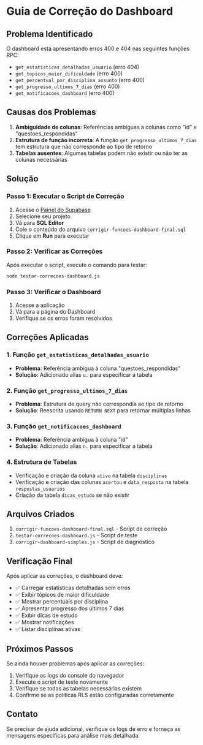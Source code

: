 # Guia de Correção do Dashboard

## Problema Identificado

O dashboard está apresentando erros 400 e 404 nas seguintes funções RPC:
- `get_estatisticas_detalhadas_usuario` (erro 404)
- `get_topicos_maior_dificuldade` (erro 400)
- `get_percentual_por_disciplina_assunto` (erro 400)
- `get_progresso_ultimos_7_dias` (erro 400)
- `get_notificacoes_dashboard` (erro 400)

## Causas dos Problemas

1. **Ambiguidade de colunas**: Referências ambíguas a colunas como "id" e "questoes_respondidas"
2. **Estrutura de função incorreta**: A função `get_progresso_ultimos_7_dias` tem estrutura que não corresponde ao tipo de retorno
3. **Tabelas ausentes**: Algumas tabelas podem não existir ou não ter as colunas necessárias

## Solução

### Passo 1: Executar o Script de Correção

1. Acesse o [Painel do Supabase](https://supabase.com/dashboard)
2. Selecione seu projeto
3. Vá para **SQL Editor**
4. Cole o conteúdo do arquivo `corrigir-funcoes-dashboard-final.sql`
5. Clique em **Run** para executar

### Passo 2: Verificar as Correções

Após executar o script, execute o comando para testar:

```bash
node testar-correcoes-dashboard.js
```

### Passo 3: Verificar o Dashboard

1. Acesse a aplicação
2. Vá para a página do Dashboard
3. Verifique se os erros foram resolvidos

## Correções Aplicadas

### 1. Função `get_estatisticas_detalhadas_usuario`
- **Problema**: Referência ambígua à coluna "questoes_respondidas"
- **Solução**: Adicionado alias `u.` para especificar a tabela

### 2. Função `get_progresso_ultimos_7_dias`
- **Problema**: Estrutura de query não correspondia ao tipo de retorno
- **Solução**: Reescrita usando `RETURN NEXT` para retornar múltiplas linhas

### 3. Função `get_notificacoes_dashboard`
- **Problema**: Referência ambígua à coluna "id"
- **Solução**: Adicionado alias `n.` para especificar a tabela

### 4. Estrutura de Tabelas
- Verificação e criação da coluna `ativo` na tabela `disciplinas`
- Verificação e criação das colunas `acertou` e `data_resposta` na tabela `respostas_usuarios`
- Criação da tabela `dicas_estudo` se não existir

## Arquivos Criados

1. `corrigir-funcoes-dashboard-final.sql` - Script de correção
2. `testar-correcoes-dashboard.js` - Script de teste
3. `corrigir-dashboard-simples.js` - Script de diagnóstico

## Verificação Final

Após aplicar as correções, o dashboard deve:
- ✅ Carregar estatísticas detalhadas sem erros
- ✅ Exibir tópicos de maior dificuldade
- ✅ Mostrar percentuais por disciplina
- ✅ Apresentar progresso dos últimos 7 dias
- ✅ Exibir dicas de estudo
- ✅ Mostrar notificações
- ✅ Listar disciplinas ativas

## Próximos Passos

Se ainda houver problemas após aplicar as correções:

1. Verifique os logs do console do navegador
2. Execute o script de teste novamente
3. Verifique se todas as tabelas necessárias existem
4. Confirme se as políticas RLS estão configuradas corretamente

## Contato

Se precisar de ajuda adicional, verifique os logs de erro e forneça as mensagens específicas para análise mais detalhada.

